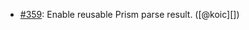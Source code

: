 * [#359](https://github.com/rubocop/rubocop-ast/pull/359): Enable reusable Prism parse result. ([@koic][])
